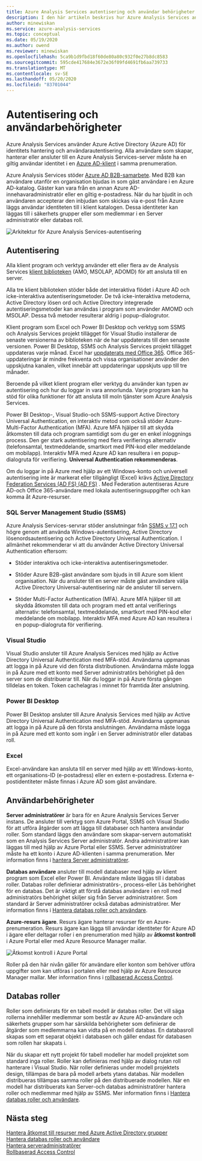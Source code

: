 ```yaml
---
title: Azure Analysis Services autentisering och användar behörigheter | Microsoft Docs
description: I den här artikeln beskrivs hur Azure Analysis Services använder Azure Active Directory (Azure AD) för identitets hantering och användarautentisering.
author: minewiskan
ms.service: azure-analysis-services
ms.topic: conceptual
ms.date: 05/19/2020
ms.author: owend
ms.reviewer: minewiskan
ms.openlocfilehash: 5ca9b1d9fbd18f60de80a80c932f0e27b8dc8583
ms.sourcegitcommit: 595cde417684e3672e36f09fd4691fb6aa739733
ms.translationtype: MT
ms.contentlocale: sv-SE
ms.lasthandoff: 05/20/2020
ms.locfileid: "83701044"
---
```

# <a name="authentication-and-user-permissions"></a>Autentisering och användarbehörigheter

Azure Analysis Services använder Azure Active Directory (Azure AD) för identitets hantering och användarautentisering. Alla användare som skapar, hanterar eller ansluter till en Azure Analysis Services-server måste ha en giltig användar identitet i en [Azure AD-klient](../active-directory/fundamentals/active-directory-administer.md) i samma prenumeration.

Azure Analysis Services stöder [Azure AD B2B-samarbete](../active-directory/active-directory-b2b-what-is-azure-ad-b2b.md). Med B2B kan användare utanför en organisation bjudas in som gäst användare i en Azure AD-katalog. Gäster kan vara från en annan Azure AD-innehavaradministratör eller en giltig e-postadress. När du har bjudit in och användaren accepterar den inbjudan som skickas via e-post från Azure läggs användar identiteten till i klient katalogen. Dessa identiteter kan läggas till i säkerhets grupper eller som medlemmar i en Server administratör eller databas roll.

![Arkitektur för Azure Analysis Services-autentisering](./media/analysis-services-manage-users/aas-manage-users-arch.png)

## <a name="authentication"></a>Autentisering

Alla klient program och verktyg använder ett eller flera av de Analysis Services [klient biblioteken](analysis-services-data-providers.md) (AMO, MSOLAP, ADOMD) för att ansluta till en server. 

Alla tre klient biblioteken stöder både det interaktiva flödet i Azure AD och icke-interaktiva autentiseringsmetoder. De två icke-interaktiva metoderna, Active Directory lösen ord och Active Directory integrerade autentiseringsmetoder kan användas i program som använder AMOMD och MSOLAP. Dessa två metoder resulterar aldrig i popup-dialogrutor.

Klient program som Excel och Power BI Desktop och verktyg som SSMS och Analysis Services projekt tillägget för Visual Studio installerar de senaste versionerna av biblioteken när de har uppdaterats till den senaste versionen. Power BI Desktop, SSMS och Analysis Services projekt tillägget uppdateras varje månad. Excel har [uppdaterats med Office 365](https://support.office.com/article/When-do-I-get-the-newest-features-in-Office-2016-for-Office-365-da36192c-58b9-4bc9-8d51-bb6eed468516). Office 365-uppdateringar är mindre frekventa och vissa organisationer använder den uppskjutna kanalen, vilket innebär att uppdateringar uppskjuts upp till tre månader.

Beroende på vilket klient program eller verktyg du använder kan typen av autentisering och hur du loggar in vara annorlunda. Varje program kan ha stöd för olika funktioner för att ansluta till moln tjänster som Azure Analysis Services.

Power BI Desktop-, Visual Studio-och SSMS-support Active Directory Universal Authentication, en interaktiv metod som också stöder Azure-Multi-Factor Authentication (MFA). Azure MFA hjälper till att skydda åtkomsten till data och program samtidigt som du ger en enkel inloggnings process. Den ger stark autentisering med flera verifierings alternativ (telefonsamtal, textmeddelande, smartkort med PIN-kod eller meddelande om mobilapp). Interaktiv MFA med Azure AD kan resultera i en popup-dialogruta för verifiering. **Universal Authentication rekommenderas**.

Om du loggar in på Azure med hjälp av ett Windows-konto och universell autentisering inte är markerat eller tillgängligt (Excel) krävs [Active Directory Federation Services (AD FS) (AD FS)](../active-directory/hybrid/how-to-connect-fed-azure-adfs.md) . Med Federation autentiseras Azure AD-och Office 365-användare med lokala autentiseringsuppgifter och kan komma åt Azure-resurser.

### <a name="sql-server-management-studio-ssms"></a>SQL Server Management Studio (SSMS)

Azure Analysis Services-servrar stöder anslutningar från [SSMS v 17.1](https://docs.microsoft.com/sql/ssms/download-sql-server-management-studio-ssms) och högre genom att använda Windows-autentisering, Active Directory lösenordsautentisering och Active Directory Universal Authentication. I allmänhet rekommenderar vi att du använder Active Directory Universal Authentication eftersom:

*  Stöder interaktiva och icke-interaktiva autentiseringsmetoder.

*  Stöder Azure B2B-gäst användare som bjuds in till Azure som klient organisation. När du ansluter till en server måste gäst användare välja Active Directory Universal-autentisering när de ansluter till servern.

*  Stöder Multi-Factor Authentication (MFA). Azure MFA hjälper till att skydda åtkomsten till data och program med ett antal verifierings alternativ: telefonsamtal, textmeddelande, smartkort med PIN-kod eller meddelande om mobilapp. Interaktiv MFA med Azure AD kan resultera i en popup-dialogruta för verifiering.

### <a name="visual-studio"></a>Visual Studio

Visual Studio ansluter till Azure Analysis Services med hjälp av Active Directory Universal Authentication med MFA-stöd. Användarna uppmanas att logga in på Azure vid den första distributionen. Användarna måste logga in på Azure med ett konto med Server administratörs behörighet på den server som de distribuerar till. När du loggar in på Azure första gången tilldelas en token. Token cachelagras i minnet för framtida åter anslutning.

### <a name="power-bi-desktop"></a>Power BI Desktop

Power BI Desktop ansluter till Azure Analysis Services med hjälp av Active Directory Universal Authentication med MFA-stöd. Användarna uppmanas att logga in på Azure på den första anslutningen. Användarna måste logga in på Azure med ett konto som ingår i en Server administratör eller databas roll.

### <a name="excel"></a>Excel

Excel-användare kan ansluta till en server med hjälp av ett Windows-konto, ett organisations-ID (e-postadress) eller en extern e-postadress. Externa e-postidentiteter måste finnas i Azure AD som gäst användare.

## <a name="user-permissions"></a>Användarbehörigheter

**Server administratörer** är bara för en Azure Analysis Services Server instans. De ansluter till verktyg som Azure Portal, SSMS och Visual Studio för att utföra åtgärder som att lägga till databaser och hantera användar roller. Som standard läggs den användare som skapar-servern automatiskt som en Analysis Services Server administratör. Andra administratörer kan läggas till med hjälp av Azure Portal eller SSMS. Server administratörer måste ha ett konto i Azure AD-klienten i samma prenumeration. Mer information finns i [hantera Server administratörer](analysis-services-server-admins.md). 

**Databas användare** ansluter till modell databaser med hjälp av klient program som Excel eller Power BI. Användare måste läggas till i databas roller. Databas roller definierar administratörs-, process-eller Läs behörighet för en databas. Det är viktigt att förstå databas användare i en roll med administratörs behörighet skiljer sig från Server administratörer. Som standard är Server administratörer också databas administratörer. Mer information finns i [Hantera databas roller och användare](analysis-services-database-users.md).

**Azure-resurs ägare**. Resurs ägare hanterar resurser för en Azure-prenumeration. Resurs ägare kan lägga till användar identiteter för Azure AD i ägare eller deltagar roller i en prenumeration med hjälp av **åtkomst kontroll** i Azure Portal eller med Azure Resource Manager mallar. 

![Åtkomst kontroll i Azure Portal](./media/analysis-services-manage-users/aas-manage-users-rbac.png)

Roller på den här nivån gäller för användare eller konton som behöver utföra uppgifter som kan utföras i portalen eller med hjälp av Azure Resource Manager mallar. Mer information finns i [rollbaserad Access Control](../role-based-access-control/overview.md). 

## <a name="database-roles"></a>Databas roller

 Roller som definierats för en tabell modell är databas roller. Det vill säga rollerna innehåller medlemmar som består av Azure AD-användare och säkerhets grupper som har särskilda behörigheter som definierar de åtgärder som medlemmarna kan vidta på en modell databas. En databasroll skapas som ett separat objekt i databasen och gäller endast för databasen som rollen har skapats i.   
  
 När du skapar ett nytt projekt för tabell modeller har modell projektet som standard inga roller. Roller kan definieras med hjälp av dialog rutan roll hanterare i Visual Studio. När roller definieras under modell projektets design, tillämpas de bara på modell arbets ytans databas. När modellen distribueras tillämpas samma roller på den distribuerade modellen. När en modell har distribuerats kan Server-och databas administratörer hantera roller och medlemmar med hjälp av SSMS. Mer information finns i [Hantera databas roller och användare](analysis-services-database-users.md).
  
## <a name="next-steps"></a>Nästa steg

[Hantera åtkomst till resurser med Azure Active Directory grupper](../active-directory/fundamentals/active-directory-manage-groups.md)   
[Hantera databas roller och användare](analysis-services-database-users.md)  
[Hantera serveradministratörer](analysis-services-server-admins.md)  
[Rollbaserad Access Control](../role-based-access-control/overview.md)  
